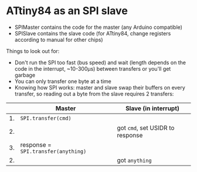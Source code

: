 # ATtiny84 as an SPI slave

- SPIMaster contains the code for the master (any Arduino compatible)
- SPISlave contains the slave code (for ATtiny84, change registers according to manual for other chips)

Things to look out for:
- Don't run the SPI too fast (bus speed) and wait (length depends on the code in the interrupt, ~10-300µs) between transfers or you'll get garbage
- You can only transfer one byte at a time
- Knowing how SPI works: master and slave swap their buffers on every transfer, so reading out a byte from the slave requires 2 transfers:

|   | Master        | Slave (in interrupt) |
|---| ------------- |---------------|
| 1.| `SPI.transfer(cmd)`| |
| 2.| | got `cmd`, set USIDR to response |
| 3.| response = `SPI.transfer(anything)` |  |
| 2.| | got `anything` |


